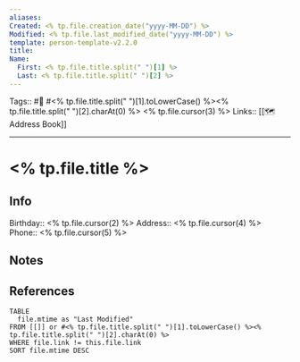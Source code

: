 ```yaml
---
aliases:
Created: <% tp.file.creation_date("yyyy-MM-DD") %>
Modified: <% tp.file.last_modified_date("yyyy-MM-DD") %>
template: person-template-v2.2.0
title: 
Name:
  First: <% tp.file.title.split(" ")[1] %>
  Last: <% tp.file.title.split(" ")[2] %>
---
```


Tags:: #👤 #<% tp.file.title.split(" ")[1].toLowerCase() %><% tp.file.title.split(" ")[2].charAt(0) %> <% tp.file.cursor(3) %>
Links:: [[🗺 Address Book]]
___

# <% tp.file.title %>

## Info

Birthday:: <% tp.file.cursor(2) %>
Address:: <% tp.file.cursor(4) %>
Phone:: <% tp.file.cursor(5) %>

## Notes

## References

```dataview
TABLE
  file.mtime as "Last Modified"
FROM [[]] or #<% tp.file.title.split(" ")[1].toLowerCase() %><% tp.file.title.split(" ")[2].charAt(0) %>
WHERE file.link != this.file.link
SORT file.mtime DESC
```

